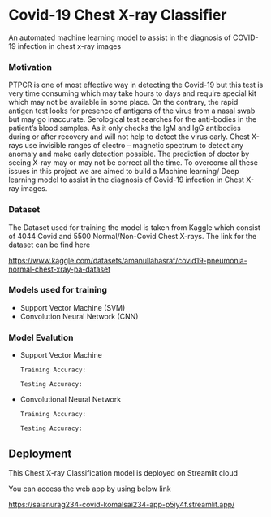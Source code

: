 
# Covid-19 Chest X-ray Classifier

An automated machine learning model to assist in the diagnosis of COVID-19 infection in chest x-ray images

### Motivation
PTPCR is one of most effective way in detecting the Covid-19 but this test is very time consuming which may take hours to days and require special kit which may not be available in some place. On the contrary, the rapid antigen test looks for presence of antigens of the virus from a nasal swab but may go inaccurate.
Serological test searches for the anti-bodies in the patient’s blood samples. As it only checks the IgM and IgG antibodies during or after recovery and will not help to detect the virus early. Chest X-rays use invisible ranges of electro – magnetic spectrum to detect any anomaly and make early detection possible. The prediction of doctor by seeing X-ray may or may not be correct all the time. To overcome all these issues in this project we are aimed to build a Machine learning/ Deep learning model to assist in the diagnosis of Covid-19 infection in Chest X-ray images.

### Dataset
The Dataset used for training the model is taken from Kaggle which consist of 4044 Covid and 5500 Normal/Non-Covid Chest X-rays. The link for the dataset can be find here

https://www.kaggle.com/datasets/amanullahasraf/covid19-pneumonia-normal-chest-xray-pa-dataset

### Models used for training
- Support Vector Machine (SVM)
- Convolution Neural Network (CNN)

### Model Evalution
- Support Vector Machine
    
    ``` Training Accuracy: ```

    ``` Testing Accuracy: ```

- Convolutional Neural Network
    
    ``` Training Accuracy: ```

    ``` Testing Accuracy: ```

## Deployment

This Chest X-ray Classification model is deployed on Streamlit cloud

You can access the web app by using below link

https://saianurag234-covid-komalsai234-app-p5iy4f.streamlit.app/
